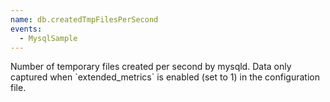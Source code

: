 ```yaml
---
name: db.createdTmpFilesPerSecond
events:
  - MysqlSample
---
```


Number of temporary files created per second by mysqld. Data only captured when \`extended\_metrics\` is enabled (set to 1) in the configuration file.